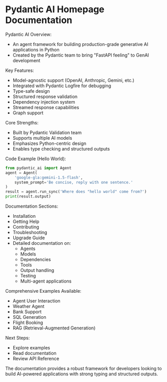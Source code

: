 # Pydantic AI Homepage Documentation

Pydantic AI Overview:
- An agent framework for building production-grade generative AI applications in Python
- Created by the Pydantic team to bring "FastAPI feeling" to GenAI development

Key Features:
- Model-agnostic support (OpenAI, Anthropic, Gemini, etc.)
- Integrated with Pydantic Logfire for debugging
- Type-safe design
- Structured response validation
- Dependency injection system
- Streamed response capabilities
- Graph support

Core Strengths:
- Built by Pydantic Validation team
- Supports multiple AI models
- Emphasizes Python-centric design
- Enables type checking and structured outputs

Code Example (Hello World):
```python
from pydantic_ai import Agent
agent = Agent(
    'google-gla:gemini-1.5-flash',
    system_prompt='Be concise, reply with one sentence.'
)
result = agent.run_sync('Where does "hello world" come from?')
print(result.output)
```

Documentation Sections:
- Installation
- Getting Help
- Contributing
- Troubleshooting
- Upgrade Guide
- Detailed documentation on:
  - Agents
  - Models
  - Dependencies
  - Tools
  - Output handling
  - Testing
  - Multi-agent applications

Comprehensive Examples Available:
- Agent User Interaction
- Weather Agent
- Bank Support
- SQL Generation
- Flight Booking
- RAG (Retrieval-Augmented Generation)

Next Steps:
- Explore examples
- Read documentation
- Review API Reference

The documentation provides a robust framework for developers looking to build AI-powered applications with strong typing and structured outputs.